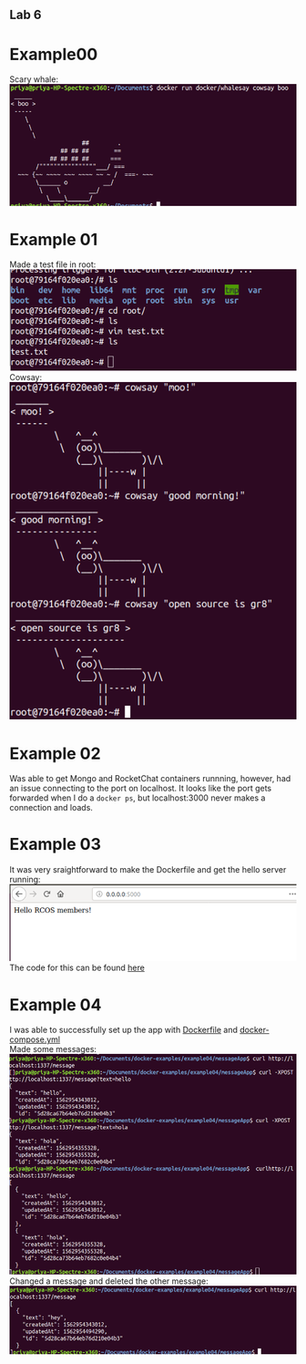 ## Lab 6

# Example00
Scary whale:  
![](scary-whale.PNG)  

# Example 01
Made a test file in root:  
![](test-file.PNG)  
Cowsay:  
![](cowsay.PNG)  

# Example 02
Was able to get Mongo and RocketChat containers runnning, however, had an issue connecting to the port on localhost. It looks like the port gets forwarded when I do a ```docker ps```, but localhost:3000 never makes a connection and loads.  

# Example 03
It was very sraightforward to make the Dockerfile and get the hello server running:  
![](docker-hello.PNG)  
The code for this can be found [here](https://github.com/saprap1/OSS-labs/tree/master/labs/lab-06/hello-docker)

# Example 04
I was able to successfully set up the app with [Dockerfile](https://github.com/saprap1/OSS-labs/tree/master/labs/lab-06/messageApp/Dockerfile) and [docker-compose.yml](https://github.com/saprap1/OSS-labs/tree/master/labs/lab-06/messageApp/docker-compose.yml)  
Made some messages:  
![](messages.PNG)  
Changed a message and deleted the other message:  
![](hey.PNG)  

